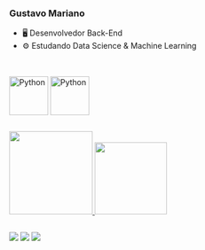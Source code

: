 ### Gustavo Mariano

- 🖥 Desenvolvedor Back-End
- ⚙ Estudando Data Science & Machine Learning

##

 <div style="display: inline_block"><br>
  <img align="center" alt="Python" height="70" width="70" 
  <img src="https://cdn.jsdelivr.net/gh/devicons/devicon/icons/python/python-original-wordmark.svg" />
  <img align="center" alt="Python" height="70" width="70" 
  <img src="https://cdn.jsdelivr.net/gh/devicons/devicon/icons/pandas/pandas-original-wordmark.svg" />
                 
</div>

##

<div>
  <a href="https://github.com/GustavMariano">
  <img height="150em" src="https://github-readme-stats.vercel.app/api?username=GustavMariano&show_icons=true&theme=dark&include_all_commits=true&count_private=true"/>
  <img height="130em" src="https://github-readme-stats.vercel.app/api/top-langs/?username=GustavMariano&layout=compact&langs_count=16&theme=dark"/>
</div>
 
 ##
 
 <div>
 <a href="https://instagram.com/gustav.mariano" target="_blank"><img src="https://img.shields.io/badge/-Instagram-%23E4405F?style=for-the-badge&logo=instagram&logoColor=white" target="_blank"></a>
 <a href = "mailto:gustavomariano2001@hotmail.com"><img src="https://img.shields.io/badge/Gmail-D14836?style=for-the-badge&logo=gmail&logoColor=white" target="_blank"></a>
  <a href="https://www.linkedin.com/in/gustavo-mariano-68815a235" target="_blank"><img src="https://img.shields.io/badge/-LinkedIn-%230077B5?style=for-the-badge&logo=linkedin&logoColor=white" target="_blank"></a>
 
 </div>
 
